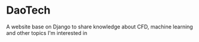 # DaoTech
A website base on Django to share knowledge about CFD, machine learning and other topics I'm interested in
